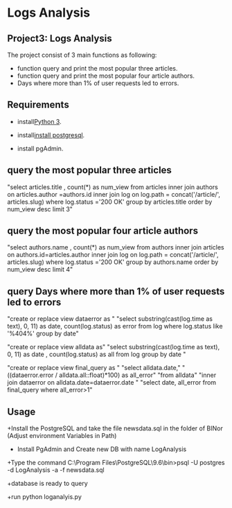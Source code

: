 Logs Analysis
==============

Project3: Logs Analysis
------------------------

The project consist of 3 main functions as following:
 + function query and print the most popular three articles.
 + function query and print the most popular four article authors.
 + Days where more than 1% of user requests led to errors.

Requirements
------------

+ install[Python 3](https://www.python.org/downloads/).

+ install[install postgresql](https://www.postgresql.org/).

+ install pgAdmin.

query the most popular three articles
-------------------------------------
"select articles.title ,
	  count(*) as num_view
	  from  articles
	  inner join authors
	  on articles.author =authors.id
	  inner join log on
	  log.path = concat('/article/', articles.slug)
	  where log.status ='200 OK'
	  group by articles.title
	  order by num_view desc
	  limit 3"


query the most popular four article authors
-------------------------------------------
"select authors.name ,
	  count(*) as num_view
	  from  authors
	  inner join articles
	  on authors.id=articles.author
	  inner join log on
	  log.path = concat('/article/', articles.slug)
	  where log.status ='200 OK'
	  group by authors.name
	  order by num_view desc
	  limit 4"


query Days where more than 1% of user requests led to errors
------------------------------------------------------------
"create or replace view dataerror as "
		"select substring(cast(log.time as text), 0, 11)
		as date,
		count(log.status) as error
		from log
		where log.status like '%404%'
		group by date" 
		
"create or replace view  alldata as"
		"select substring(cast(log.time as text), 0, 11)
			as date ,
			count(log.status) as all from log
			group by date "
		
"create or replace view final_query as "
		"select alldata.date,"
			"((dataerror.error / alldata.all::float)*100) as all_error"
			"from alldata"
			"inner join dataerror on alldata.date=dataerror.date "
"select date,
			all_error
			from final_query
			where all_error>1"

Usage
-----

+Install the PostgreSQL and take the file newsdata.sql in the folder of BINor (Adjust environment Variables in Path) 

+ Install PgAdmin and Create new DB with name LogAnalysis

+Type the command C:\Program Files\PostgreSQL\9.6\bin>psql -U postgres -d LogAnalysis -a -f newsdata.sql

+database is ready to query

+run python loganalyis.py

